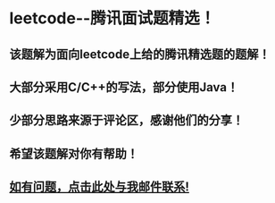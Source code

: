 # leetcode--腾讯面试题精选！
## 该题解为面向leetcode上给的腾讯精选题的题解！
## 大部分采用C/C++的写法，部分使用Java！
## 少部分思路来源于评论区，感谢他们的分享！
## 希望该题解对你有帮助！


## <a href="mailto:183964286@qq.com?subject=leetcode--Tencent的相关问题&body=邮件内容">如有问题，点击此处与我邮件联系!</a>

